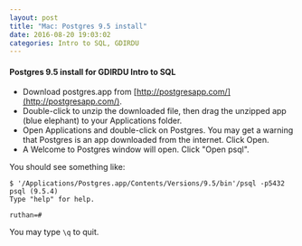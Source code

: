 ```yaml
---
layout: post
title: "Mac: Postgres 9.5 install"
date: 2016-08-20 19:03:02
categories: Intro to SQL, GDIRDU
---
```


#### Postgres 9.5 install for GDIRDU Intro to SQL

* Download postgres.app from [http://postgresapp.com/](http://postgresapp.com/).
* Double-click to unzip the downloaded file, then drag the unzipped app (blue elephant) to your Applications folder.
* Open Applications and double-click on Postgres. You may get a warning that Postgres is an app downloaded from the internet. Click Open.
* A Welcome to Postgres window will open. Click "Open psql".

You should see something like:

    $ '/Applications/Postgres.app/Contents/Versions/9.5/bin'/psql -p5432
    psql (9.5.4)
    Type "help" for help.
    
    ruthan=#

You may type `\q` to quit.
